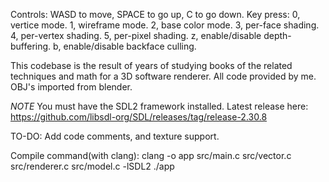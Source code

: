 Controls: WASD to move, SPACE to go up, C to go down.
Key press:
    0, vertice mode.
    1, wireframe mode.
    2, base color mode.
    3, per-face shading.
    4, per-vertex shading.
    5, per-pixel shading.
    z, enable/disable depth-buffering.
    b, enable/disable backface culling.

This codebase is the result of years of studying books of the related techniques and math for a 3D software renderer.
All code provided by me. OBJ's imported from blender.

*NOTE* You must have the SDL2 framework installed. Latest release here: https://github.com/libsdl-org/SDL/releases/tag/release-2.30.8

TO-DO: Add code comments, and texture support.

Compile command(with clang):    clang -o app src/main.c src/vector.c src/renderer.c src/model.c -lSDL2
                                ./app
